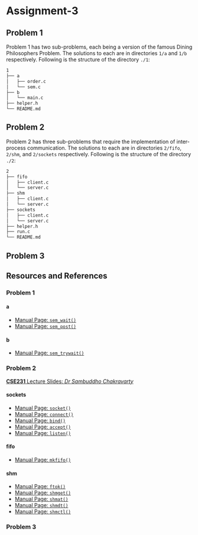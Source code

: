 # Assignment-3

## Problem 1

Problem 1 has two sub-problems, each being a version of the famous Dining Philosophers Problem. The solutions to each are in directories `1/a` and `1/b` respectively. Following is the structure of the directory `./1`:

```bash
1
├── a
│   ├── order.c
│   └── sem.c
├── b
│   └── main.c
├── helper.h
└── README.md
```

## Problem 2

Problem 2 has three sub-problems that require the implementation of inter-process communication. The solutions to each are in directories `2/fifo`, `2/shm`, and `2/sockets` respectively. Following is the structure of the directory `./2`:

```bash
2
├── fifo
│   ├── client.c
│   └── server.c
├── shm
│   ├── client.c
│   └── server.c
├── sockets
│   ├── client.c
│   └── server.c
├── helper.h
├── run.c
└── README.md
```

## Problem 3

## Resources and References

### Problem 1

#### a

- [Manual Page: `sem_wait()`](https://man7.org/linux/man-pages/man3/sem_timedwait.3.html)
- [Manual Page: `sem_post()`](https://man7.org/linux/man-pages/man3/sem_post.3.html)

#### b
- [Manual Page: `sem_trywait()`](https://man7.org/linux/man-pages/man3/sem_timedwait.3.html)

### Problem 2

[**CSE231** Lecture Slides: *Dr Sambuddho Chakravarty*](https://drive.google.com/file/d/1Rb3mEzsDxChImM1L72_5yoOQ6acMSByi/view)

#### sockets

- [Manual Page: `socket()`](https://man7.org/linux/man-pages/man2/socket.2.html)
- [Manual Page: `connect()`](https://man7.org/linux/man-pages/man2/connect.2.html)
- [Manual Page: `bind()`](https://man7.org/linux/man-pages/man2/bind.2.html)
- [Manual Page: `accept()`](https://man7.org/linux/man-pages/man2/accept.2.html)
- [Manual Page: `listen()`](https://man7.org/linux/man-pages/man2/listen.2.html)

#### fifo
- [Manual Page: `mkfifo()`](https://man7.org/linux/man-pages/man3/mkfifo.3.html)

#### shm
- [Manual Page: `ftok()`](https://man7.org/linux/man-pages/man3/ftok.3.html)
- [Manual Page: `shmget()`](https://man7.org/linux/man-pages/man2/shmget.2.html)
- [Manual Page: `shmat()`](https://man7.org/linux/man-pages/man3/shmat.3p.html)
- [Manual Page: `shmdt()`](https://man7.org/linux/man-pages/man3/shmdt.3p.html)
- [Manual Page: `shmctl()`](https://man7.org/linux/man-pages/man2/shmctl.2.html)

### Problem 3
